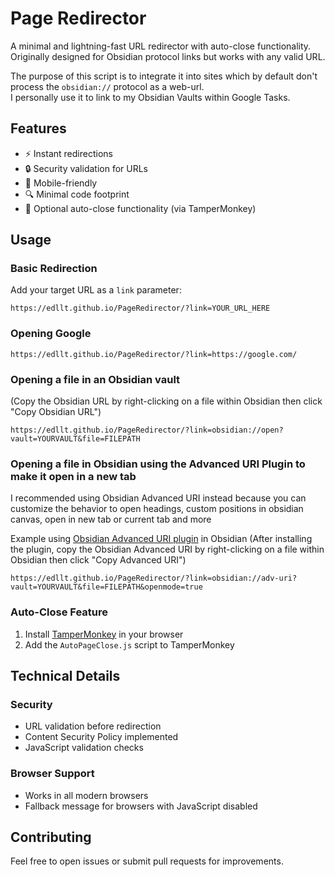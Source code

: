 # Page Redirector

A minimal and lightning-fast URL redirector with auto-close functionality.  
Originally designed for Obsidian protocol links but works with any valid URL.


The purpose of this script is to integrate it into sites which by default don't process the ``obsidian://`` protocol as a web-url.  
I personally use it to link to my Obsidian Vaults within Google Tasks.

## Features

- ⚡ Instant redirections
- 🔒 Security validation for URLs
- 📱 Mobile-friendly
- 🔍 Minimal code footprint
- 🚪 Optional auto-close functionality (via TamperMonkey)

## Usage

### Basic Redirection
Add your target URL as a `link` parameter:
```
https://edllt.github.io/PageRedirector/?link=YOUR_URL_HERE
```

### Opening Google
```
https://edllt.github.io/PageRedirector/?link=https://google.com/
```


### Opening a file in an Obsidian vault
(Copy the Obsidian URL by right-clicking on a file within Obsidian then click "Copy Obsidian URL")
```
https://edllt.github.io/PageRedirector/?link=obsidian://open?vault=YOURVAULT&file=FILEPATH
```

### Opening a file in Obsidian using the Advanced URI Plugin to make it open in a new tab
I recommended using Obsidian Advanced URI instead because you can customize the behavior to open headings, custom positions in obsidian canvas, open in new tab or current tab and more  

Example using [Obsidian Advanced URI plugin](https://publish.obsidian.md/advanced-uri-doc/Home) in Obsidian
(After installing the plugin, copy the Obsidian Advanced URI by right-clicking on a file within Obsidian then click "Copy Advanced URI")
```
https://edllt.github.io/PageRedirector/?link=obsidian://adv-uri?vault=YOURVAULT&file=FILEPATH&openmode=true
```


### Auto-Close Feature
1. Install [TamperMonkey](https://www.tampermonkey.net/) in your browser
2. Add the `AutoPageClose.js` script to TamperMonkey


## Technical Details

### Security
- URL validation before redirection
- Content Security Policy implemented
- JavaScript validation checks

### Browser Support
- Works in all modern browsers
- Fallback message for browsers with JavaScript disabled

## Contributing
Feel free to open issues or submit pull requests for improvements.
